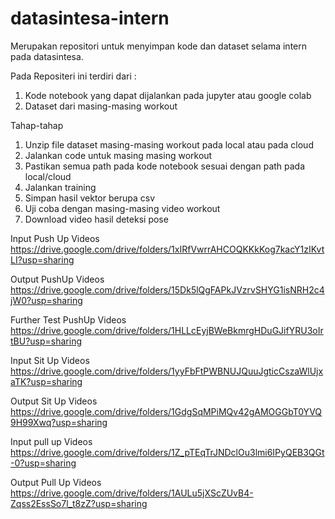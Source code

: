 # datasintesa-intern
Merupakan repositori untuk menyimpan kode dan dataset selama intern pada datasintesa. 

Pada Repositeri ini terdiri dari :
1. Kode notebook yang dapat dijalankan pada jupyter atau google colab
2. Dataset dari masing-masing workout

Tahap-tahap

1. Unzip file dataset masing-masing workout pada local atau pada cloud
2. Jalankan code untuk masing masing workout
3. Pastikan semua path pada kode notebook sesuai dengan path pada local/cloud
4. Jalankan training
5. Simpan hasil vektor berupa csv
6. Uji coba dengan masing-masing video workout
7. Download video hasil deteksi pose




Input Push Up Videos
https://drive.google.com/drive/folders/1xIRfVwrrAHCOQKKkKog7kacY1zIKvtLI?usp=sharing

Output PushUp Videos
https://drive.google.com/drive/folders/15Dk5lQgFAPkJVzrvSHYG1isNRH2c4jW0?usp=sharing

Further Test PushUp Videos
https://drive.google.com/drive/folders/1HLLcEyjBWeBkmrgHDuGJifYRU3oIrtBU?usp=sharing


Input Sit Up Videos
https://drive.google.com/drive/folders/1yyFbFtPWBNUJQuuJgticCszaWlUjxaTK?usp=sharing

Output Sit Up Videos
https://drive.google.com/drive/folders/1GdgSqMPiMQv42gAMOGGbT0YVQ9H99Xwq?usp=sharing


Input pull up Videos
https://drive.google.com/drive/folders/1Z_pTEqTrJNDclOu3lmi6IPyQEB3QGt-0?usp=sharing

Output Pull Up Videos
https://drive.google.com/drive/folders/1AULu5jXScZUvB4-Zqss2EssSo7l_t8zZ?usp=sharing
